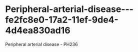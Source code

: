 # Peripheral-arterial-disease---fe2fc8e0-17a2-11ef-9de4-4d4ea830ad16
Peripheral arterial disease - PH236
